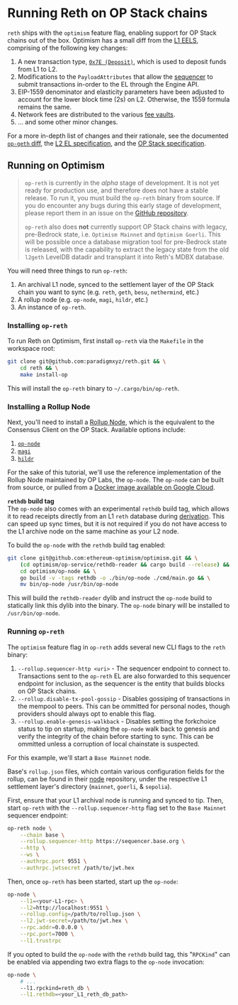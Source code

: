 # Running Reth on OP Stack chains

`reth` ships with the `optimism` feature flag, enabling support for OP Stack chains out of the box. Optimism has a small diff from the [L1 EELS][l1-el-spec], comprising of the following key changes:
1. A new transaction type, [`0x7E (Deposit)`][deposit-spec], which is used to deposit funds from L1 to L2.
1. Modifications to the `PayloadAttributes` that allow the [sequencer][sequencer] to submit transactions in-order to the EL through the Engine API.
1. EIP-1559 denominator and elasticity parameters have been adjusted to account for the lower block time (2s) on L2. Otherwise, the 1559 formula remains the same.
1. Network fees are distributed to the various [fee vaults][l2-el-spec].
1. ... and some other minor changes.

For a more in-depth list of changes and their rationale, see the documented [`op-geth` diff][op-geth-forkdiff], the [L2 EL specification][l2-el-spec], and the [OP Stack specification][op-stack-spec].

## Running on Optimism

> `op-reth` is currently in the *alpha* stage of development. It is not yet ready for production use, and therefore does not have a stable release. To run it, you must build the `op-reth` binary from source.
> If you do encounter any bugs during this early stage of development, please report them in an issue on the [GitHub repository][reth].
>
> `op-reth` also does **not** currently support OP Stack chains with legacy, pre-Bedrock state, i.e. `Optimism Mainnet` and `Optimism Goerli`. This will be possible once a database migration tool for pre-Bedrock
> state is released, with the capability to extract the legacy state from the old `l2geth` LevelDB datadir and transplant it into Reth's MDBX database.

You will need three things to run `op-reth`:
1. An archival L1 node, synced to the settlement layer of the OP Stack chain you want to sync (e.g. `reth`, `geth`, `besu`, `nethermind`, etc.)
1. A rollup node (e.g. `op-node`, `magi`, `hildr`, etc.)
1. An instance of `op-reth`.

### Installing `op-reth`

To run Reth on Optimism, first install `op-reth` via the `Makefile` in the workspace root:

```sh
git clone git@github.com:paradigmxyz/reth.git && \
    cd reth && \
    make install-op
```

This will install the `op-reth` binary to `~/.cargo/bin/op-reth`.

### Installing a Rollup Node

Next, you'll need to install a [Rollup Node][rollup-node-spec], which is the equivalent to the Consensus Client on the OP Stack. Available options include:
1. [`op-node`][op-node]
1. [`magi`][magi]
1. [`hildr`][hildr]

For the sake of this tutorial, we'll use the reference implementation of the Rollup Node maintained by OP Labs, the `op-node`. The `op-node` can be built from source, or pulled from a [Docker image available on Google Cloud][op-node-docker].

**`rethdb` build tag**  
The `op-node` also comes with an experimental `rethdb` build tag, which allows it to read receipts directly from an L1 `reth` database during [derivation][derivation-spec]. This can speed up sync times, but it is not required if you do not
have access to the L1 archive node on the same machine as your L2 node.

To build the `op-node` with the `rethdb` build tag enabled:
```sh
git clone git@github.com:ethereum-optimism/optimism.git && \
    (cd optimism/op-service/rethdb-reader && cargo build --release) && \ 
    cd optimism/op-node && \
    go build -v -tags rethdb -o ./bin/op-node ./cmd/main.go && \
    mv bin/op-node /usr/bin/op-node
```
This will build the `rethdb-reader` dylib and instruct the `op-node` build to statically link this dylib into the binary. The `op-node` binary will be installed to `/usr/bin/op-node`.

### Running `op-reth`

The `optimism` feature flag in `op-reth` adds several new CLI flags to the `reth` binary:
1. `--rollup.sequencer-http <uri>` - The sequencer endpoint to connect to. Transactions sent to the `op-reth` EL are also forwarded to this sequencer endpoint for inclusion, as the sequencer is the entity that builds blocks on OP Stack chains.
1. `--rollup.disable-tx-pool-gossip` - Disables gossiping of transactions in the mempool to peers. This can be ommitted for personal nodes, though providers should always opt to enable this flag.
1. `--rollup.enable-genesis-walkback` - Disables setting the forkchoice status to tip on startup, making the `op-node` walk back to genesis and verify the integrity of the chain before starting to sync. This can be ommitted unless a corruption of local chainstate is suspected.

For this example, we'll start a `Base Mainnet` node.

Base's `rollup.json` files, which contain various configuration fields for the rollup, can be found in their [node][base-node] repository, under the respective L1 settlement layer's directory (`mainnet`, `goerli`, & `sepolia`).

First, ensure that your L1 archival node is running and synced to tip. Then, start `op-reth` with the `--rollup.sequencer-http` flag set to the `Base Mainnet` sequencer endpoint:
```sh
op-reth node \
    --chain base \
    --rollup.sequencer-http https://sequencer.base.org \
    --http \
    --ws \
    --authrpc.port 9551 \
    --authrpc.jwtsecret /path/to/jwt.hex
```

Then, once `op-reth` has been started, start up the `op-node`:
```sh
op-node \
    --l1=<your-L1-rpc> \
    --l2=http://localhost:9551 \
    --rollup.config=/path/to/rollup.json \
    --l2.jwt-secret=/path/to/jwt.hex \
    --rpc.addr=0.0.0.0 \
    --rpc.port=7000 \
    --l1.trustrpc
```

If you opted to build the `op-node` with the `rethdb` build tag, this "`RPCKind`" can be enabled via appending two extra flags to the `op-node` invocation:
```sh
op-node \
    # ...
    --l1.rpckind=reth_db \
    --l1.rethdb=<your_L1_reth_db_path>
```

[l1-el-spec]: https://github.com/ethereum/execution-specs
[rollup-node-spec]: https://github.com/ethereum-optimism/optimism/blob/develop/specs/rollup-node.md
[op-geth-forkdiff]: https://op-geth.optimism.io
[sequencer]: https://github.com/ethereum-optimism/optimism/blob/develop/specs/introduction.md#sequencers
[op-stack-spec]: https://github.com/ethereum-optimism/optimism/tree/develop/specs
[l2-el-spec]: https://github.com/ethereum-optimism/optimism/blob/develop/specs/exec-engine.md
[deposit-spec]: https://github.com/ethereum-optimism/optimism/blob/develop/specs/deposits.md
[derivation-spec]: https://github.com/ethereum-optimism/optimism/blob/develop/specs/derivation.md

[op-node-docker]: https://console.cloud.google.com/artifacts/docker/oplabs-tools-artifacts/us/images/op-node

[reth]: https://github.com/paradigmxyz/reth
[op-node]: https://github.com/ethereum-optimism/optimism/tree/develop/op-node
[magi]: https://github.com/a16z/magi
[hildr]: https://github.com/optimism-java/hildr

[base-node]: https://github.com/base-org/node/tree/main
